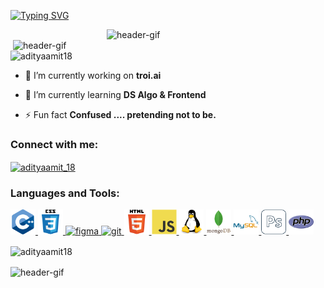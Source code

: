 <!-- <img src="https://user-images.githubusercontent.com/74038190/225813708-98b745f2-7d22-48cf-9150-083f1b00d6c9.gif" alt="header-gif" width="50%" height="10%" /> -->

[![Typing SVG](https://readme-typing-svg.herokuapp.com?font=Joystix&pause=1000&color=20F742&width=435&lines=Hi+%F0%9F%91%8B%2C+I'm+Aditya%F0%9F%AA%B4)](https://git.io/typing-svg) 

<img style="float: right; margin-left: 20px;" src="https://github.com/user-attachments/assets/7024b93f-e2fb-43c4-8b04-76656849ab0f" alt="header-gif" width="350" />

<br>
<img align="right" width="500" src="https://user-images.githubusercontent.com/74038190/225813708-98b745f2-7d22-48cf-9150-083f1b00d6c9.gif" alt="header-gif">
<!-- <img align="right" alt="shauryaawasthi" width="400" src="https://www.lambdatest.com/resources/images/news24.gif"> -->

<p align="left"> <img src="https://komarev.com/ghpvc/?username=adityaamit18&label=Profile%20views&color=0e75b6&style=flat" alt="adityaamit18" /> </p>

- 🔭 I’m currently working on **troi.ai**

- 🌱 I’m currently learning **DS Algo & Frontend**

- ⚡ Fun fact **Confused .... pretending not to be.**

<h3 align="left">Connect with me:</h3>
<p align="left">
<a href="https://twitter.com/adityaamit_18" target="blank"><img align="center" src="https://raw.githubusercontent.com/rahuldkjain/github-profile-readme-generator/master/src/images/icons/Social/twitter.svg" alt="adityaamit_18" height="30" width="40" /></a>
</p>

<h3 align="left">Languages and Tools:</h3>
<p align="left"> <a href="https://www.w3schools.com/cpp/" target="_blank" rel="noreferrer"> <img src="https://raw.githubusercontent.com/devicons/devicon/master/icons/cplusplus/cplusplus-original.svg" alt="cplusplus" width="40" height="40"/> </a> <a href="https://www.w3schools.com/css/" target="_blank" rel="noreferrer"> <img src="https://raw.githubusercontent.com/devicons/devicon/master/icons/css3/css3-original-wordmark.svg" alt="css3" width="40" height="40"/> </a> <a href="https://www.figma.com/" target="_blank" rel="noreferrer"> <img src="https://www.vectorlogo.zone/logos/figma/figma-icon.svg" alt="figma" width="40" height="40"/> </a> <a href="https://git-scm.com/" target="_blank" rel="noreferrer"> <img src="https://www.vectorlogo.zone/logos/git-scm/git-scm-icon.svg" alt="git" width="40" height="40"/> </a> <a href="https://www.w3.org/html/" target="_blank" rel="noreferrer"> <img src="https://raw.githubusercontent.com/devicons/devicon/master/icons/html5/html5-original-wordmark.svg" alt="html5" width="40" height="40"/> </a> <a href="https://developer.mozilla.org/en-US/docs/Web/JavaScript" target="_blank" rel="noreferrer"> <img src="https://raw.githubusercontent.com/devicons/devicon/master/icons/javascript/javascript-original.svg" alt="javascript" width="40" height="40"/> </a> <a href="https://www.linux.org/" target="_blank" rel="noreferrer"> <img src="https://raw.githubusercontent.com/devicons/devicon/master/icons/linux/linux-original.svg" alt="linux" width="40" height="40"/> </a> <a href="https://www.mongodb.com/" target="_blank" rel="noreferrer"> <img src="https://raw.githubusercontent.com/devicons/devicon/master/icons/mongodb/mongodb-original-wordmark.svg" alt="mongodb" width="40" height="40"/> </a> <a href="https://www.mysql.com/" target="_blank" rel="noreferrer"> <img src="https://raw.githubusercontent.com/devicons/devicon/master/icons/mysql/mysql-original-wordmark.svg" alt="mysql" width="40" height="40"/> </a> <a href="https://www.photoshop.com/en" target="_blank" rel="noreferrer"> <img src="https://raw.githubusercontent.com/devicons/devicon/master/icons/photoshop/photoshop-line.svg" alt="photoshop" width="40" height="40"/> </a> <a href="https://www.php.net" target="_blank" rel="noreferrer"> <img src="https://raw.githubusercontent.com/devicons/devicon/master/icons/php/php-original.svg" alt="php" width="40" height="40"/> </a> </p>

<p><img align="center" src="https://github-readme-stats.vercel.app/api/top-langs?username=adityaamit18&show_icons=true&locale=en&layout=compact" alt="adityaamit18" /></p>
<img align="center" src="https://github.com/user-attachments/assets/2149cde5-56c8-482a-a052-24a2c40a0d74" alt="header-gif" width="200" />

